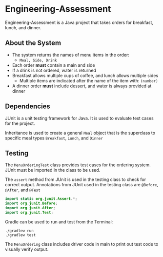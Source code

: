 # Engineering-Assessment

Engineering-Assessment is a Java project that takes orders for breakfast, lunch, and dinner.

## About the System

* The system returns the names of menu items in the order:
    * `Meal, Side, Drink`
* Each order **must** contain a main and side
* If a drink is not ordered, water is returned
* Breakfast allows multiple cups of coffee, and lunch allows multiple sides
    * Multiple items are indicated after the name of the item with: `(number)`
* A dinner order **must** include dessert, and water is always provided at dinner

## Dependencies

JUnit is a unit testing framework for Java. It is used to evaluate test cases for the project.

Inheritance is used to create a general `Meal` object that is the superclass to
specific meal types `Breakfast`, `Lunch`, and `Dinner`

## Testing

The `MenuOrderingTest` class provides test cases for the ordering system.
JUnit must be imported in the class to be used.

The `assert` method from JUnit is used in the testing class to check for correct output.
Annotations from JUnit used in the testing class are `@Before`, `@After`, and `@Test`

```Java
import static org.junit.Assert.*;
import org.junit.Before;
import org.junit.After;
import org.junit.Test;
```

Gradle can be used to run and test from the Terminal:
```
./gradlew run
./gradlew test
```

The `MenuOrdering` class includes driver code in main to print out test code to visually verify output.
